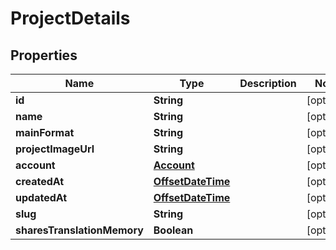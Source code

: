 

# ProjectDetails

## Properties

Name | Type | Description | Notes
------------ | ------------- | ------------- | -------------
**id** | **String** |  |  [optional]
**name** | **String** |  |  [optional]
**mainFormat** | **String** |  |  [optional]
**projectImageUrl** | **String** |  |  [optional]
**account** | [**Account**](Account.md) |  |  [optional]
**createdAt** | [**OffsetDateTime**](OffsetDateTime.md) |  |  [optional]
**updatedAt** | [**OffsetDateTime**](OffsetDateTime.md) |  |  [optional]
**slug** | **String** |  |  [optional]
**sharesTranslationMemory** | **Boolean** |  |  [optional]



